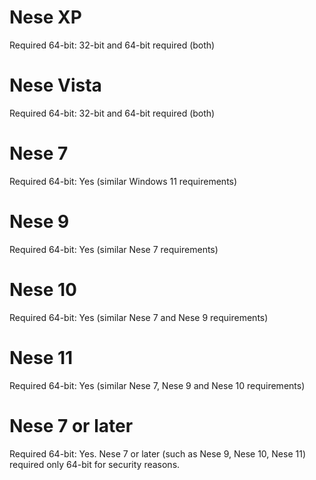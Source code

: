 # Nese XP
Required 64-bit: 32-bit and 64-bit required (both)

# Nese Vista
Required 64-bit: 32-bit and 64-bit required (both)

# Nese 7
Required 64-bit: Yes (similar Windows 11 requirements)

# Nese 9
Required 64-bit: Yes (similar Nese 7 requirements)

# Nese 10
Required 64-bit: Yes (similar Nese 7 and Nese 9 requirements)

# Nese 11
Required 64-bit: Yes (similar Nese 7, Nese 9 and Nese 10 requirements)

# Nese 7 or later
Required 64-bit: Yes. Nese 7 or later (such as Nese 9, Nese 10, Nese 11) required only 64-bit for security reasons.
